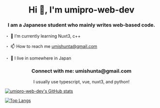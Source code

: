 
<h1 align="center">Hi 👋, I'm umipro-web-dev</h1>
<h3 align="center">I am a Japanese student who mainly writes web-based code.</h3>
<div style="margin: 0 auto;">
  <div>
・ 🌱 I’m currently learning Nuxt3, c++

・ 📫 How to reach me umishunta@gmail.com

・ 📝 I live in somewhere in Japan
  </div>
</div>
<h3 align="center">Connect with me: umishunta@gmail.com</h3>
<p align="center">
  I usually use typescript, vue, nuxt3, and python!
</p>

[![umipro-web-dev's GitHub stats](https://github-readme-stats.vercel.app/api?username=umipro-web-dev&show_icons=true&theme=transparent)](https://github.com/anuraghazra/github-readme-stats)

[![Top Langs](https://github-readme-stats.vercel.app/api/top-langs/?username=umipro-web-dev&theme=transparent)](https://github.com/anuraghazra/github-readme-stats)
  


